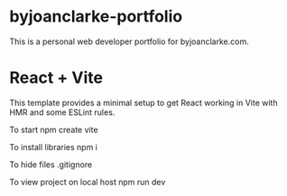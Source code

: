 # byjoanclarke-portfolio

This is a personal web developer portfolio for byjoanclarke.com.

# React + Vite

This template provides a minimal setup to get React working in Vite with HMR and some ESLint rules.

To start
npm create vite

To install libraries
npm i

To hide files
.gitignore

To view project on local host
npm run dev
